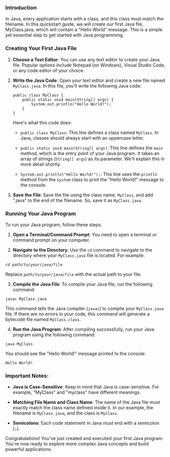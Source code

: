### Introduction

In Java, every application starts with a class, and this class must match the filename. In this quickstart guide, we will create our first Java file, MyClass.java, which will contain a "Hello World" message. This is a simple yet essential step to get started with Java programming.

### Creating Your First Java File

1.  **Choose a Text Editor**: You can use any text editor to create your Java file. Popular options include Notepad (on Windows), Visual Studio Code, or any code editor of your choice.
    
2.  **Write the Java Code**: Open your text editor and create a new file named `MyClass.java`. In this file, you'll write the following Java code:
    
    ```
    public class MyClass {
        public static void main(String[] args) {
            System.out.println("Hello World!");
        }
    }
    ```    
    Here's what this code does:
    
    -   `public class MyClass`: This line defines a class named `MyClass`. In Java, classes should always start with an uppercase letter.
        
    -   `public static void main(String[] args)`: This line defines the `main` method, which is the entry point of your Java program. It takes an array of strings (`String[] args`) as its parameter. We'll explain this in more detail shortly.
        
    -   `System.out.println("Hello World!");`: This line uses the `println` method from the `System` class to print the "Hello World!" message to the console.
        
3.  **Save the File**: Save the file using the class name, `MyClass`, and add ".java" to the end of the filename. So, save it as `MyClass.java`.
    

### Running Your Java Program

To run your Java program, follow these steps:

1.  **Open a Terminal/Command Prompt**: You need to open a terminal or command prompt on your computer.
    
2.  **Navigate to the Directory**: Use the `cd` command to navigate to the directory where your `MyClass.java` file is located. For example:
    
```
cd path/to/your/java/file
```
    
Replace `path/to/your/java/file` with the actual path to your file.
    
3.  **Compile the Java File**: To compile your Java file, run the following command:
    
```
javac MyClass.java
```
    
This command tells the Java compiler (`javac`) to compile your `MyClass.java` file. If there are no errors in your code, this command will generate a bytecode file named `MyClass.class`.
    
4.  **Run the Java Program**: After compiling successfully, run your Java program using the following command:
    
```
java MyClass
```
    
You should see the "Hello World!" message printed to the console:
    
```
Hello World!
```
    

### Important Notes:

-   **Java is Case-Sensitive**: Keep in mind that Java is case-sensitive. For example, "MyClass" and "myclass" have different meanings.
    
-   **Matching File Name and Class Name**: The name of the Java file must exactly match the class name defined inside it. In our example, the filename is `MyClass.java`, and the class is `MyClass`.
    
-   **Semicolons**: Each code statement in Java must end with a semicolon (`;`).
    

Congratulations! You've just created and executed your first Java program. You're now ready to explore more complex Java concepts and build powerful applications.